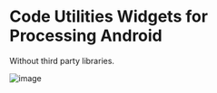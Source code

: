 # Code Utilities Widgets for Processing Android
Without third party libraries.

![image](https://user-images.githubusercontent.com/31894775/75624393-7be24280-5b92-11ea-95e0-fccfaf6e9432.png)

